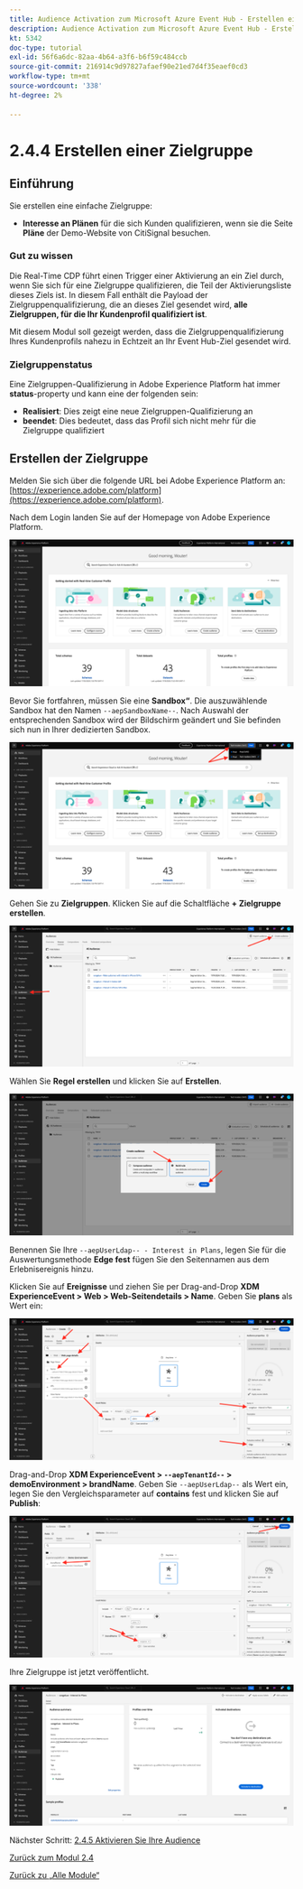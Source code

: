 ```yaml
---
title: Audience Activation zum Microsoft Azure Event Hub - Erstellen einer Zielgruppe
description: Audience Activation zum Microsoft Azure Event Hub - Erstellen einer Zielgruppe
kt: 5342
doc-type: tutorial
exl-id: 56f6a6dc-82aa-4b64-a3f6-b6f59c484ccb
source-git-commit: 216914c9d97827afaef90e21ed7d4f35eaef0cd3
workflow-type: tm+mt
source-wordcount: '338'
ht-degree: 2%

---
```


# 2.4.4 Erstellen einer Zielgruppe

## Einführung

Sie erstellen eine einfache Zielgruppe:

- **Interesse an Plänen** für die sich Kunden qualifizieren, wenn sie die Seite **Pläne** der Demo-Website von CitiSignal besuchen.

### Gut zu wissen

Die Real-Time CDP führt einen Trigger einer Aktivierung an ein Ziel durch, wenn Sie sich für eine Zielgruppe qualifizieren, die Teil der Aktivierungsliste dieses Ziels ist. In diesem Fall enthält die Payload der Zielgruppenqualifizierung, die an dieses Ziel gesendet wird, **alle Zielgruppen, für die Ihr Kundenprofil qualifiziert ist**.

Mit diesem Modul soll gezeigt werden, dass die Zielgruppenqualifizierung Ihres Kundenprofils nahezu in Echtzeit an Ihr Event Hub-Ziel gesendet wird.

### Zielgruppenstatus

Eine Zielgruppen-Qualifizierung in Adobe Experience Platform hat immer **status**-property und kann eine der folgenden sein:

- **Realisiert**: Dies zeigt eine neue Zielgruppen-Qualifizierung an
- **beendet**: Dies bedeutet, dass das Profil sich nicht mehr für die Zielgruppe qualifiziert

## Erstellen der Zielgruppe

Melden Sie sich über die folgende URL bei Adobe Experience Platform an: [https://experience.adobe.com/platform](https://experience.adobe.com/platform).

Nach dem Login landen Sie auf der Homepage von Adobe Experience Platform.

![Datenaufnahme](./../../../modules/datacollection/module1.2/images/home.png)

Bevor Sie fortfahren, müssen Sie eine **Sandbox“**. Die auszuwählende Sandbox hat den Namen ``--aepSandboxName--``. Nach Auswahl der entsprechenden Sandbox wird der Bildschirm geändert und Sie befinden sich nun in Ihrer dedizierten Sandbox.

![Datenaufnahme](./../../../modules/datacollection/module1.2/images/sb1.png)

Gehen Sie zu **Zielgruppen**. Klicken Sie auf die Schaltfläche **+ Zielgruppe erstellen**.

![Datenaufnahme](./images/seg.png)

Wählen Sie **Regel erstellen** und klicken Sie auf **Erstellen**.

![Datenaufnahme](./images/seg1.png)

Benennen Sie Ihre `--aepUserLdap-- - Interest in Plans`, legen Sie für die Auswertungsmethode **Edge fest** fügen Sie den Seitennamen aus dem Erlebnisereignis hinzu.

Klicken Sie auf **Ereignisse** und ziehen Sie per Drag-and-Drop **XDM ExperienceEvent > Web > Web-Seitendetails > Name**. Geben Sie **plans** als Wert ein:

![4-05-create-ee-2.png](./images/405createee2.png)

Drag-and-Drop **XDM ExperienceEvent > `--aepTenantId--` > demoEnvironment > brandName**. Geben Sie `--aepUserLdap--` als Wert ein, legen Sie den Vergleichsparameter auf **contains** fest und klicken Sie auf **Publish**:

![4-05-create-ee-2-brand.png](./images/405createee2brand.png)

Ihre Zielgruppe ist jetzt veröffentlicht.

![4-05-create-ee-2-brand.png](./images/405createee2brand1.png)

Nächster Schritt: [2.4.5 Aktivieren Sie Ihre Audience](./ex5.md)

[Zurück zum Modul 2.4](./segment-activation-microsoft-azure-eventhub.md)

[Zurück zu „Alle Module“](./../../../overview.md)
